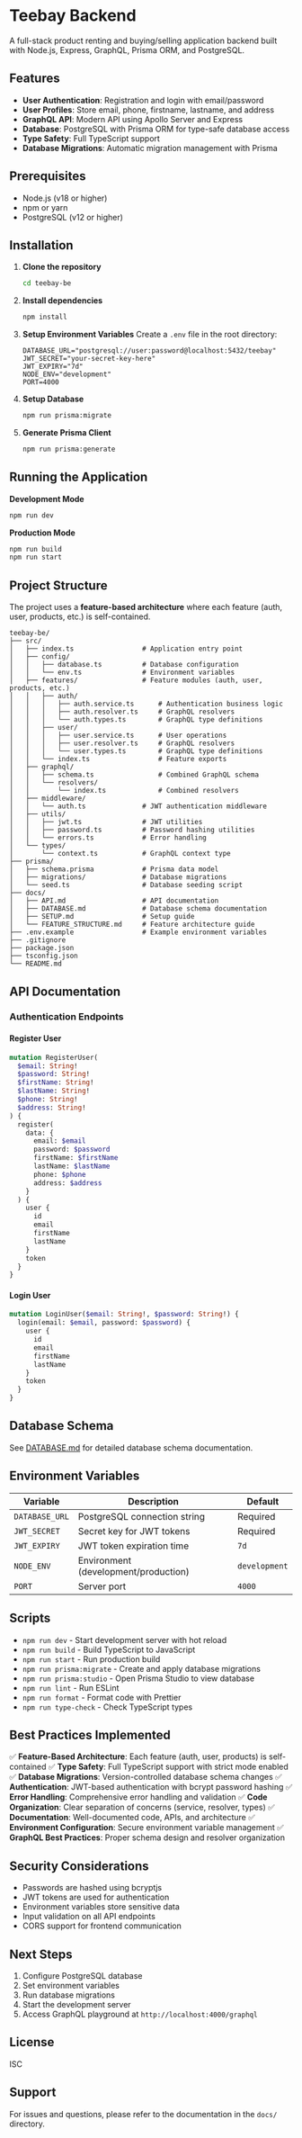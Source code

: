 # Teebay Backend

A full-stack product renting and buying/selling application backend built with Node.js, Express, GraphQL, Prisma ORM, and PostgreSQL.

## Features

- **User Authentication**: Registration and login with email/password
- **User Profiles**: Store email, phone, firstname, lastname, and address
- **GraphQL API**: Modern API using Apollo Server and Express
- **Database**: PostgreSQL with Prisma ORM for type-safe database access
- **Type Safety**: Full TypeScript support
- **Database Migrations**: Automatic migration management with Prisma

## Prerequisites

- Node.js (v18 or higher)
- npm or yarn
- PostgreSQL (v12 or higher)

## Installation

1. **Clone the repository**

   ```bash
   cd teebay-be
   ```

2. **Install dependencies**

   ```bash
   npm install
   ```

3. **Setup Environment Variables**
   Create a `.env` file in the root directory:

   ```env
   DATABASE_URL="postgresql://user:password@localhost:5432/teebay"
   JWT_SECRET="your-secret-key-here"
   JWT_EXPIRY="7d"
   NODE_ENV="development"
   PORT=4000
   ```

4. **Setup Database**

   ```bash
   npm run prisma:migrate
   ```

5. **Generate Prisma Client**
   ```bash
   npm run prisma:generate
   ```

## Running the Application

**Development Mode**

```bash
npm run dev
```

**Production Mode**

```bash
npm run build
npm run start
```

## Project Structure

The project uses a **feature-based architecture** where each feature (auth, user, products, etc.) is self-contained.

```
teebay-be/
├── src/
│   ├── index.ts                 # Application entry point
│   ├── config/
│   │   ├── database.ts          # Database configuration
│   │   └── env.ts               # Environment variables
│   ├── features/                # Feature modules (auth, user, products, etc.)
│   │   ├── auth/
│   │   │   ├── auth.service.ts      # Authentication business logic
│   │   │   ├── auth.resolver.ts     # GraphQL resolvers
│   │   │   └── auth.types.ts        # GraphQL type definitions
│   │   ├── user/
│   │   │   ├── user.service.ts      # User operations
│   │   │   ├── user.resolver.ts     # GraphQL resolvers
│   │   │   └── user.types.ts        # GraphQL type definitions
│   │   └── index.ts                 # Feature exports
│   ├── graphql/
│   │   ├── schema.ts                # Combined GraphQL schema
│   │   └── resolvers/
│   │       └── index.ts             # Combined resolvers
│   ├── middleware/
│   │   └── auth.ts              # JWT authentication middleware
│   ├── utils/
│   │   ├── jwt.ts               # JWT utilities
│   │   ├── password.ts          # Password hashing utilities
│   │   └── errors.ts            # Error handling
│   └── types/
│       └── context.ts           # GraphQL context type
├── prisma/
│   ├── schema.prisma            # Prisma data model
│   ├── migrations/              # Database migrations
│   └── seed.ts                  # Database seeding script
├── docs/
│   ├── API.md                   # API documentation
│   ├── DATABASE.md              # Database schema documentation
│   ├── SETUP.md                 # Setup guide
│   └── FEATURE_STRUCTURE.md     # Feature architecture guide
├── .env.example                 # Example environment variables
├── .gitignore
├── package.json
├── tsconfig.json
└── README.md
```

## API Documentation

### Authentication Endpoints

#### Register User

```graphql
mutation RegisterUser(
  $email: String!
  $password: String!
  $firstName: String!
  $lastName: String!
  $phone: String!
  $address: String!
) {
  register(
    data: {
      email: $email
      password: $password
      firstName: $firstName
      lastName: $lastName
      phone: $phone
      address: $address
    }
  ) {
    user {
      id
      email
      firstName
      lastName
    }
    token
  }
}
```

#### Login User

```graphql
mutation LoginUser($email: String!, $password: String!) {
  login(email: $email, password: $password) {
    user {
      id
      email
      firstName
      lastName
    }
    token
  }
}
```

## Database Schema

See [DATABASE.md](./docs/DATABASE.md) for detailed database schema documentation.

## Environment Variables

| Variable       | Description                          | Default       |
| -------------- | ------------------------------------ | ------------- |
| `DATABASE_URL` | PostgreSQL connection string         | Required      |
| `JWT_SECRET`   | Secret key for JWT tokens            | Required      |
| `JWT_EXPIRY`   | JWT token expiration time            | `7d`          |
| `NODE_ENV`     | Environment (development/production) | `development` |
| `PORT`         | Server port                          | `4000`        |

## Scripts

- `npm run dev` - Start development server with hot reload
- `npm run build` - Build TypeScript to JavaScript
- `npm run start` - Run production build
- `npm run prisma:migrate` - Create and apply database migrations
- `npm run prisma:studio` - Open Prisma Studio to view database
- `npm run lint` - Run ESLint
- `npm run format` - Format code with Prettier
- `npm run type-check` - Check TypeScript types

## Best Practices Implemented

✅ **Feature-Based Architecture**: Each feature (auth, user, products) is self-contained
✅ **Type Safety**: Full TypeScript support with strict mode enabled
✅ **Database Migrations**: Version-controlled database schema changes
✅ **Authentication**: JWT-based authentication with bcrypt password hashing
✅ **Error Handling**: Comprehensive error handling and validation
✅ **Code Organization**: Clear separation of concerns (service, resolver, types)
✅ **Documentation**: Well-documented code, APIs, and architecture
✅ **Environment Configuration**: Secure environment variable management
✅ **GraphQL Best Practices**: Proper schema design and resolver organization

## Security Considerations

- Passwords are hashed using bcryptjs
- JWT tokens are used for authentication
- Environment variables store sensitive data
- Input validation on all API endpoints
- CORS support for frontend communication

## Next Steps

1. Configure PostgreSQL database
2. Set environment variables
3. Run database migrations
4. Start the development server
5. Access GraphQL playground at `http://localhost:4000/graphql`

## License

ISC

## Support

For issues and questions, please refer to the documentation in the `docs/` directory.
